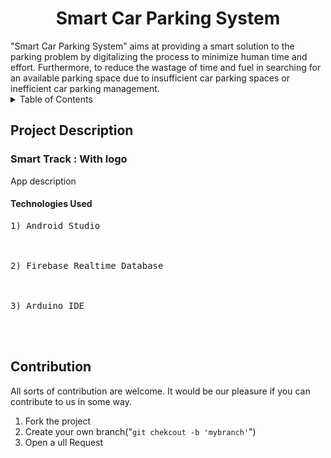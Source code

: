 <h1 align="center">
    Smart Car Parking System
</h1>
"Smart Car Parking System" aims at providing a smart solution to the parking problem by digitalizing the process to minimize human time and effort. Furthermore, to reduce the wastage of time and fuel in searching for an available parking space due to insufficient car parking spaces or inefficient car parking management.
   <details><summary>Table of Contents</summary>
      <p>
        <br>
          1. About the Project
        </br>
        2. Contribtion
      </p>
    </details>
<h2> 
  Project Description
</h2>
<h3>
  Smart Track : With logo
</h3>
<p dir="auto">
  App description
</p>
<h4 dir="auto">
  Technologies Used
</h4>
<pre>
1) Android Studio
<a href="https://developer.android.com/studio/">
<img_src = "" width="30" style="max-width: 100%;">
</a>
2) Firebase Realtime Database
<a href="https://firebase.google.com/">
<img_src="" width="30" style="max-width: 100%;">
</a>
3) Arduino IDE
<a href="https://www.arduino.cc/en/software/">
<img_src="" width="30" style="max-width: 100%;">
</a>
</pre>
<h2 dir="auto">
  Contribution
</h2>
<p dir="auto">
  All sorts of contribution are welcome. It would be our pleasure if you can contribute to us in some way.
</p>
<ol dir="auto">
  <li> Fork the project </li>
  <li> Create your own branch("<code>git chekcout -b 'mybranch'</code>") </li>
<li> Open a ull Request</li>
</ol>


  
